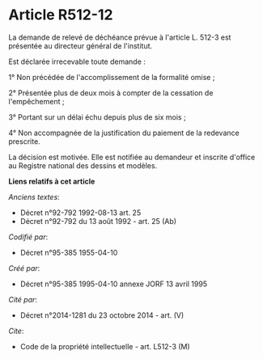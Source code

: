 # Article R512-12

La demande de relevé de déchéance prévue à l'article L. 512-3 est présentée au directeur général de l'institut.

Est déclarée irrecevable toute demande :

1° Non précédée de l'accomplissement de la formalité omise ;

2° Présentée plus de deux mois à compter de la cessation de l'empêchement ;

3° Portant sur un délai échu depuis plus de six mois ;

4° Non accompagnée de la justification du paiement de la redevance prescrite.

La décision est motivée. Elle est notifiée au demandeur et inscrite d'office au Registre national des dessins et modèles.

**Liens relatifs à cet article**

_Anciens textes_:

  - Décret n°92-792 1992-08-13 art. 25
  - Décret n°92-792 du 13 août 1992 - art. 25 (Ab)

_Codifié par_:

  - Décret n°95-385 1955-04-10

_Créé par_:

  - Décret n°95-385 1995-04-10 annexe JORF 13 avril 1995

_Cité par_:

  - Décret n°2014-1281 du 23 octobre 2014 - art. (V)

_Cite_:

  - Code de la propriété intellectuelle - art. L512-3 (M)
